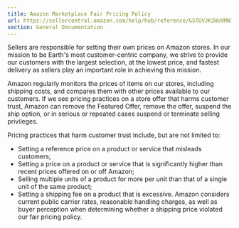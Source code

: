 ```yaml
---
title: Amazon Marketplace Fair Pricing Policy
url: https://sellercentral.amazon.com/help/hub/reference/G5TUVJKZHUVMN77V
section: General Documentation
---
```


Sellers are responsible for setting their own prices on Amazon stores. In our
mission to be Earth's most customer-centric company, we strive to provide our
customers with the largest selection, at the lowest price, and fastest
delivery as sellers play an important role in achieving this mission.

Amazon regularly monitors the prices of items on our stores, including
shipping costs, and compares them with other prices available to our
customers. If we see pricing practices on a store offer that harms customer
trust, Amazon can remove the Featured Offer, remove the offer, suspend the
ship option, or in serious or repeated cases suspend or terminate selling
privileges.

Pricing practices that harm customer trust include, but are not limited to:

  * Setting a reference price on a product or service that misleads customers;
  * Setting a price on a product or service that is significantly higher than recent prices offered on or off Amazon;
  * Selling multiple units of a product for more per unit than that of a single unit of the same product;
  * Setting a shipping fee on a product that is excessive. Amazon considers current public carrier rates, reasonable handling charges, as well as buyer perception when determining whether a shipping price violated our fair pricing policy.

